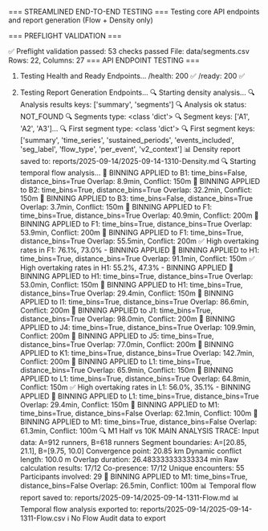 === STREAMLINED END-TO-END TESTING ===
Testing core API endpoints and report generation (Flow + Density only)

=== PREFLIGHT VALIDATION ===

✅ Preflight validation passed: 53 checks passed
   File: data/segments.csv
   Rows: 22, Columns: 27
=== API ENDPOINT TESTING ===

1. Testing Health and Ready Endpoints...
   /health: 200 ✅
   /ready: 200 ✅

2. Testing Report Generation Endpoints...
🔍 Starting density analysis...
🔍 Analysis results keys: ['summary', 'segments']
🔍 Analysis ok status: NOT_FOUND
🔍 Segments type: <class 'dict'>
🔍 Segment keys: ['A1', 'A2', 'A3']...
🔍 First segment type: <class 'dict'>
🔍 First segment keys: ['summary', 'time_series', 'sustained_periods', 'events_included', 'seg_label', 'flow_type', 'per_event', 'v2_context']
📊 Density report saved to: reports/2025-09-14/2025-09-14-1310-Density.md
🔍 Starting temporal flow analysis...
🔧 BINNING APPLIED to B1: time_bins=False, distance_bins=True
   Overlap: 8.9min, Conflict: 150m
🔧 BINNING APPLIED to B2: time_bins=True, distance_bins=True
   Overlap: 32.2min, Conflict: 150m
🔧 BINNING APPLIED to B3: time_bins=False, distance_bins=True
   Overlap: 3.7min, Conflict: 150m
🔧 BINNING APPLIED to F1: time_bins=True, distance_bins=True
   Overlap: 40.9min, Conflict: 200m
🔧 BINNING APPLIED to F1: time_bins=True, distance_bins=True
   Overlap: 53.9min, Conflict: 200m
🔧 BINNING APPLIED to F1: time_bins=True, distance_bins=True
   Overlap: 55.5min, Conflict: 200m
✅ High overtaking rates in F1: 76.1%, 73.0% - BINNING APPLIED
🔧 BINNING APPLIED to H1: time_bins=True, distance_bins=True
   Overlap: 91.1min, Conflict: 150m
✅ High overtaking rates in H1: 55.2%, 47.3% - BINNING APPLIED
🔧 BINNING APPLIED to H1: time_bins=True, distance_bins=True
   Overlap: 53.0min, Conflict: 150m
🔧 BINNING APPLIED to H1: time_bins=True, distance_bins=True
   Overlap: 29.4min, Conflict: 150m
🔧 BINNING APPLIED to I1: time_bins=True, distance_bins=True
   Overlap: 86.6min, Conflict: 200m
🔧 BINNING APPLIED to J1: time_bins=True, distance_bins=True
   Overlap: 98.0min, Conflict: 200m
🔧 BINNING APPLIED to J4: time_bins=True, distance_bins=True
   Overlap: 109.9min, Conflict: 200m
🔧 BINNING APPLIED to J5: time_bins=True, distance_bins=True
   Overlap: 77.0min, Conflict: 200m
🔧 BINNING APPLIED to K1: time_bins=True, distance_bins=True
   Overlap: 142.7min, Conflict: 200m
🔧 BINNING APPLIED to L1: time_bins=True, distance_bins=True
   Overlap: 65.9min, Conflict: 150m
🔧 BINNING APPLIED to L1: time_bins=True, distance_bins=True
   Overlap: 64.8min, Conflict: 150m
✅ High overtaking rates in L1: 56.0%, 35.1% - BINNING APPLIED
🔧 BINNING APPLIED to L1: time_bins=True, distance_bins=True
   Overlap: 29.4min, Conflict: 150m
🔧 BINNING APPLIED to M1: time_bins=True, distance_bins=False
   Overlap: 62.1min, Conflict: 100m
🔧 BINNING APPLIED to M1: time_bins=True, distance_bins=False
   Overlap: 61.3min, Conflict: 100m
🔍 M1 Half vs 10K MAIN ANALYSIS TRACE:
  Input data: A=912 runners, B=618 runners
  Segment boundaries: A=[20.85, 21.1], B=[9.75, 10.0]
  Convergence point: 20.85 km
  Dynamic conflict length: 100.0 m
  Overlap duration: 26.483333333333334 min
  Raw calculation results: 17/12
  Co-presence: 17/12
  Unique encounters: 55
  Participants involved: 29
🔧 BINNING APPLIED to M1: time_bins=True, distance_bins=False
   Overlap: 26.5min, Conflict: 100m
📊 Temporal flow report saved to: reports/2025-09-14/2025-09-14-1311-Flow.md
📊 Temporal flow analysis exported to: reports/2025-09-14/2025-09-14-1311-Flow.csv
ℹ️  No Flow Audit data to export
